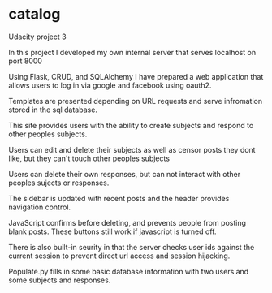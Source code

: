 # catalog
Udacity project 3

In this project I developed my own internal server that serves localhost on port 8000

Using Flask, CRUD, and SQLAlchemy I have prepared a web application that allows users to log in via google and facebook using oauth2.

Templates are presented depending on URL requests and serve infromation stored in the sql database.

This site provides users with the ability to create subjects and respond to other peoples subjects.

Users can edit and delete their subjects as well as censor posts they dont like, but they can't touch other peoples subjects

Users can delete their own responses, but can not interact with other peoples sujects or responses.

The sidebar is updated with recent posts and the header provides navigation control.

JavaScript confirms before deleting, and prevents people from posting blank posts. These buttons still work if javascript is turned off.

There is also built-in seurity in that the server checks user ids against the current session to prevent direct url access and session hijacking.

Populate.py fills in some basic database information with two users and some subjects and responses.
